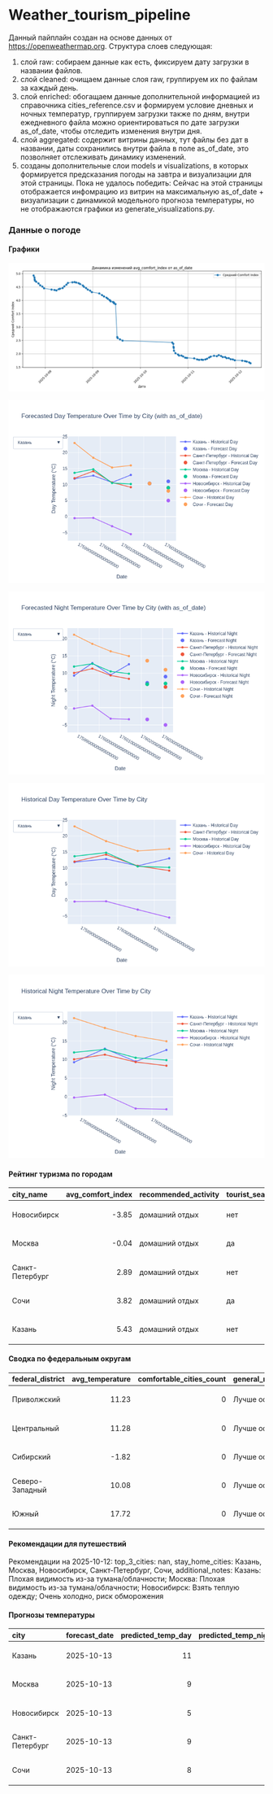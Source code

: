 # Weather_tourism_pipeline
Данный пайплайн создан на основе данных от https://openweathermap.org.
Структура слоев следующая:
  1) слой raw: 
  собираем данные как есть, фиксируем дату загрузки в названии файлов.
  2) слой cleaned:
  очищаем данные слоя raw, группируем их по файлам за каждый день.
  3) слой enriched:
  обогащаем данные дополнительной информацией из справочника cities_reference.csv и формируем условие дневных и ночных температур,
  группируем загрузки также по дням, внутри ежедневного файла можно ориентироваться по дате загрузки as_of_date, чтобы отследить изменения внутри дня.
  4) слой aggregated:
   содержит витрины данных, тут файлы без дат в названии, даты сохранились внутри файла в поле as_of_date, это позволняет отслеживать динамику изменений.
  6) созданы дополнительные слои models и visualizations, в которых формируется предсказания погоды на завтра и визуализации для этой страницы.
  Пока не удалось победить: Сейчас на этой страницы отображается инфомрацию из витрин на максимальную as_of_date + визуализации с динамикой модельного прогноза температуры, 
  но не отображаются графики из generate_visualizations.py.
<!-- WEATHER DATA START -->
### Данные о погоде

#### Графики
![Comfort Index Trend](data/visualizations/comfort_index_trend.png)

![Forecasted Day Temperature](data/visualizations/forecasted_day_temperature.png)

![Forecasted Night Temperature](data/visualizations/forecasted_night_temperature.png)

![Historical Day Temperature](data/visualizations/historical_day_temperature.png)

![Historical Night Temperature](data/visualizations/historical_night_temperature.png)

#### Рейтинг туризма по городам
| city_name       |   avg_comfort_index | recommended_activity   | tourist_season_match   | tourism_season   | tour_recommendation       | as_of_date          |
|:----------------|--------------------:|:-----------------------|:-----------------------|:-----------------|:--------------------------|:--------------------|
| Новосибирск     |               -3.85 | домашний отдых         | нет                    | Июнь-Август      | домашний отдых вне сезона | 2025-10-12 07:27:00 |
| Москва          |               -0.04 | домашний отдых         | да                     | Круглогодично    | домашний отдых в сезон    | 2025-10-12 07:27:00 |
| Санкт-Петербург |                2.89 | домашний отдых         | нет                    | Май-Сентябрь     | домашний отдых вне сезона | 2025-10-12 07:27:00 |
| Сочи            |                3.82 | домашний отдых         | да                     | Май-Октябрь      | домашний отдых в сезон    | 2025-10-12 07:27:00 |
| Казань          |                5.43 | домашний отдых         | нет                    | Май-Сентябрь     | домашний отдых вне сезона | 2025-10-12 07:27:00 |

#### Сводка по федеральным округам
| federal_district   |   avg_temperature |   comfortable_cities_count | general_recommendation   | as_of_date          |
|:-------------------|------------------:|---------------------------:|:-------------------------|:--------------------|
| Приволжский        |             11.23 |                          0 | Лучше остаться дома      | 2025-10-12 07:27:00 |
| Центральный        |             11.28 |                          0 | Лучше остаться дома      | 2025-10-12 07:27:00 |
| Сибирский          |             -1.82 |                          0 | Лучше остаться дома      | 2025-10-12 07:27:00 |
| Северо-Западный    |             10.08 |                          0 | Лучше остаться дома      | 2025-10-12 07:27:00 |
| Южный              |             17.72 |                          0 | Лучше остаться дома      | 2025-10-12 07:27:00 |

#### Рекомендации для путешествий
Рекомендации на 2025-10-12: top_3_cities: nan, stay_home_cities: Казань, Москва, Новосибирск, Санкт-Петербург, Сочи, additional_notes: Казань: Плохая видимость из-за тумана/облачности; Москва: Плохая видимость из-за тумана/облачности; Новосибирск: Взять теплую одежду; Очень холодно, риск обморожения

#### Прогнозы температуры
| city            | forecast_date   |   predicted_temp_day |   predicted_temp_night | model_type       | as_of_date          |
|:----------------|:----------------|---------------------:|-----------------------:|:-----------------|:--------------------|
| Казань          | 2025-10-13      |                   11 |                      9 | LinearRegression | 2025-10-12 07:27:31 |
| Москва          | 2025-10-13      |                    9 |                      7 | LinearRegression | 2025-10-12 07:27:31 |
| Новосибирск     | 2025-10-13      |                    5 |                     -5 | LinearRegression | 2025-10-12 07:27:31 |
| Санкт-Петербург | 2025-10-13      |                    9 |                      6 | LinearRegression | 2025-10-12 07:27:31 |
| Сочи            | 2025-10-13      |                    8 |                     11 | LinearRegression | 2025-10-12 07:27:31 |


<!-- WEATHER DATA END -->
